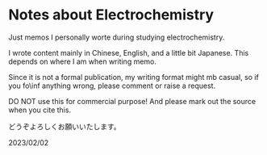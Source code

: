 # Notes about Electrochemistry

Just memos I personally worte during studying electrochemistry.

I wrote content mainly in Chinese, English, and a little bit Japanese. This depends on where I am when writing memo.

Since it is not a formal publication, my writing format might mb casual, so if you fo\inf anything wrong, please comment or raise a request.

DO NOT use this for commercial purpose! And please mark out the source when you cite this.

どうぞよろしくお願いいたします。

2023/02/02
